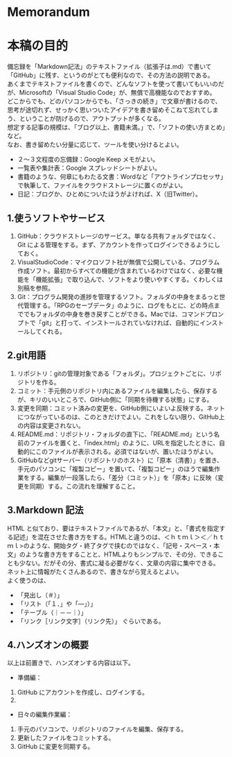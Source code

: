 # Memorandum
# 本稿の目的
備忘録を「Markdown記法」のテキストファイル（拡張子は.md）で書いて「GitHub」に残す、というのがとても便利なので、その方法の説明である。  
あくまでテキストファイルを書くので、どんなソフトを使って書いてもいいのだが、Microsoftの「Visual Studio Code」が、無償で高機能なのでおすすめ。  
どこからでも、どのパソコンからでも、「さっきの続き」で文章が書けるので、思考が途切れず、せっかく思いついたアイデアを書き留めそこねて忘れてしまう、ということが防げるので、アウトプットが多くなる。  
想定する記事の規模は、「ブログ以上、書籍未満。」で、「ソフトの使い方まとめ」など。  
なお、書き留めたい分量に応じて、ツールを使い分けるとよい。
- ２～３文程度の忘備録：Google Keep メモがよい。
- 一覧表や集計表：Google スプレッドシートがよい。
- 書籍のような、何章にもわたる文書：Wordなど「アウトラインプロセッサ」で執筆して、ファイルをクラウドストレージに置くのがよい。  
- 日記：ブログか、ひとめについたほうがよければ、X（旧Twitter）。  
  
## 1.使うソフトやサービス
1. GitHub：クラウドストレージのサービス。単なる共有フォルダではなく、Git による管理をする。まず、アカウントを作ってログインできるようにしておく。  
2. VisualStudioCode：マイクロソフト社が無償で公開している、プログラム作成ソフト。最初からすべての機能が含まれているわけではなく、必要な機能を「機能拡張」で取り込んで、ソフトをより使いやすくする。くわしくは別稿を参照。  
3. Git：プログラム開発の進捗を管理するソフト。フォルダの中身をまるっと世代管理する。「RPGのセーブデータ」のように、ログをもとに、どの時点まででもフォルダの中身を巻き戻すことができる。Macでは、コマンドプロンプトで「git」と打って、インストールされていなければ、自動的にインストールしてくれる。  
  
## 2.git用語
1. リポジトリ：gitの管理対象である「フォルダ」。プロジェクトごとに、リポジトリを作る。
2. コミット：手元側のリポジトリ内にあるファイルを編集したら、保存するが、キリのいいところで、GitHub側に「同期を待機する状態」にする。
3. 変更を同期：コミット済みの変更を、GitHub側にいよいよ反映する。ネットにつながっているのは、このときだけでよい。これをしない限り、GitHub上の内容は変更されない。
4. README.md：リポジトリ・フォルダの直下に、「README.md」という名前のファイルを置くと、「index.html」のように、URLを指定したときに、自動的にこのファイルが表示される。必須ではないが、置いたほうがよい。
5. GitHubなどgitサーバー（リポジトリのホスト）に「原本（清書）」を置き、手元のパソコンに「複製コピー」を置いて、「複製コピー」のほうで編集作業をする。編集が一段落したら、「差分（コミット）」を「原本」に反映（変更を同期）する。この流れを理解すること。
  
## 3.Markdown 記法
HTML と似ており、要はテキストファイルであるが、「本文」と、「書式を指定する記述」を混在させた書き方をする。HTMLと違うのは、＜ｈｔｍｌ＞＜／ｈｔｍｌ>のような、開始タグ・終了タグで挟むのではなく、「記号・スペース・本文」のような書き方をすることと、HTMLよりもシンプルで、その分、できることも少ない。だがその分、書式に凝る必要がなく、文章の内容に集中できる。  
ネット上に情報がたくさんあるので、書きながら覚えるとよい。  
よく使うのは、
- 「見出し（＃）」
- 「リスト（「１．」や「―」）」
- 「テーブル（｜－－｜）」
- 「リンク［リンク文字］（リンク先）」
ぐらいである。  

## 4.ハンズオンの概要
以上は前置きで、ハンズオンする内容は以下。
- 準備編：
1. GitHub にアカウントを作成し、ログインする。
2. 

- 日々の編集作業編：
1. 手元のパソコンで、リポジトリのファイルを編集、保存する。
2. 更新したファイルをコミットする。
3. GitHub に変更を同期する。
